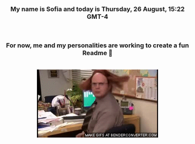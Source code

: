 


<div align="center">
<h3 >My name is Sofia and today is Thursday, 26 August, 15:22 GMT-4</h3><br>
<h3 >For now, me and my personalities are working to create a fun Readme 👋
</h3><br>
<img src='img/dwight.gif' alt='working...'/>
</div>

